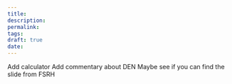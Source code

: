 ```yaml
---
title: 
description: 
permalink: 
tags: 
draft: true
date:
---
```


Add calculator
Add commentary about DEN
Maybe see if you can find the slide from FSRH 
